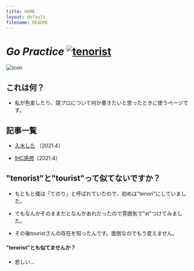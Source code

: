 ```yaml
---
title: HOME
layout: default
filename: README
---
```


# __*Go Practice*__   [![tenorist](https://img.shields.io/endpoint?url=https%3A%2F%2Fatcoder-badges.now.sh%2Fapi%2Fatcoder%2Fjson%2Ftenorist)](https://atcoder.jp/users/tenorist)

![icon](https://img.atcoder.jp/icons/2ddce8c1126cbd22fa6638c592905153.png)

## これは何？

- 私が色変したり、競プロについて何か書きたいと思ったときに使うページです。


## 記事一覧

- [入水した](https://tenorist.github.io/GoPractice/article1) （2021.4）

- [IHC感想](https://tenorist.github.io/GoPractice/article2.pdf)（2021.4）


## "tenorist"と"tourist"って似てないですか？

- もともと僕は「てのり」と呼ばれていたので、初めは"tenori"にしていました。

- でもなんかそのままだとなんかあれだったので雰囲気で"st"つけてみました。

- その後touristさんの存在を知ったんです。面倒なのでもう変えません。

#### "terorist"とも似てませんか？

- 悲しい...
